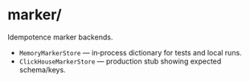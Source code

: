 # marker/

Idempotence marker backends.
- `MemoryMarkerStore` — in‑process dictionary for tests and local runs.
- `ClickHouseMarkerStore` — production stub showing expected schema/keys.

